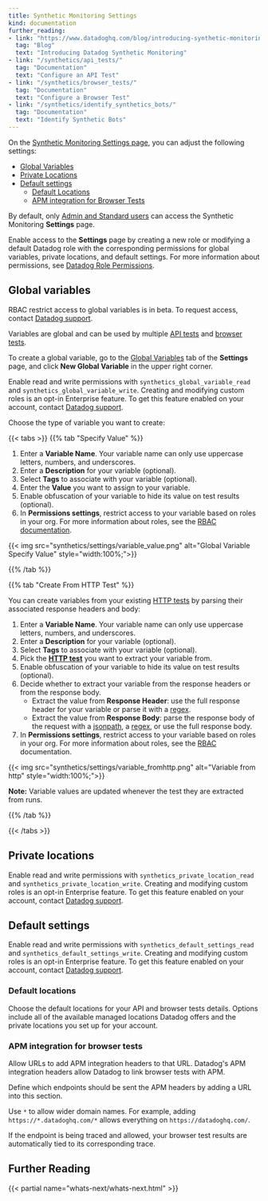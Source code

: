 ```yaml
---
title: Synthetic Monitoring Settings
kind: documentation
further_reading:
- link: "https://www.datadoghq.com/blog/introducing-synthetic-monitoring/"
  tag: "Blog"
  text: "Introducing Datadog Synthetic Monitoring"
- link: "/synthetics/api_tests/"
  tag: "Documentation"
  text: "Configure an API Test"
- link: "/synthetics/browser_tests/"
  tag: "Documentation"
  text: "Configure a Browser Test"
- link: "/synthetics/identify_synthetics_bots/"
  tag: "Documentation"
  text: "Identify Synthetic Bots"
---
```


On the [Synthetic Monitoring Settings page][1], you can adjust the following settings:

* [Global Variables](#global-variables)
* [Private Locations][2]
* [Default settings](#default-settings)
  * [Default Locations](#default-locations)
  * [APM integration for Browser Tests](#apm-integration-for-browser-tests)

By default, only [Admin and Standard users][3] can access the Synthetic Monitoring **Settings** page. 

Enable access to the **Settings** page by creating a new role or modifying a default Datadog role with the corresponding permissions for global variables, private locations, and default settings. For more information about permissions, see [Datadog Role Permissions][4].

## Global variables

<div class="alert alert-warning">
RBAC restrict access to global variables is in beta. To request access, contact <a href="https://docs.datadoghq.com/help/">Datadog support</a>.</div>

Variables are global and can be used by multiple [API tests][5] and [browser tests][6]. 

To create a global variable, go to the [Global Variables][7] tab of the **Settings** page, and click **New Global Variable** in the upper right corner.

Enable read and write permissions with `synthetics_global_variable_read` and `synthetics_global_variable_write`. Creating and modifying custom roles is an opt-in Enterprise feature. To get this feature enabled on your account, contact [Datadog support][8].

Choose the type of variable you want to create:

{{< tabs >}}
{{% tab "Specify Value" %}}

1. Enter a **Variable Name**. Your variable name can only use uppercase letters, numbers, and underscores.
2. Enter a **Description** for your variable (optional).
3. Select **Tags** to associate with your variable (optional).
4. Enter the **Value** you want to assign to your variable.
5. Enable obfuscation of your variable to hide its value on test results (optional).
6. In **Permissions settings**, restrict access to your variable based on roles in your org. For more information about roles, see the [RBAC documentation][1].

{{< img src="synthetics/settings/variable_value.png" alt="Global Variable Specify Value"  style="width:100%;">}}


[1]: /account_management/rbac/permissions/
{{% /tab %}}

{{% tab "Create From HTTP Test" %}}

You can create variables from your existing [HTTP tests][1] by parsing their associated response headers and body:

1. Enter a **Variable Name**. Your variable name can only use uppercase letters, numbers, and underscores.
2. Enter a **Description** for your variable (optional).
3. Select **Tags** to associate with your variable (optional).
4. Pick the **[HTTP test][1]** you want to extract your variable from.
5. Enable obfuscation of your variable to hide its value on test results (optional).
6. Decide whether to extract your variable from the response headers or from the response body.
    * Extract the value from **Response Header**: use the full response header for your variable or parse it with a [regex][2].
    * Extract the value from **Response Body**: parse the response body of the request with a [jsonpath][3], a [regex][2], or use the full response body.
7. In **Permissions settings**, restrict access to your variable based on roles in your org. For more information about roles, see the [RBAC][4] documentation.

{{< img src="synthetics/settings/variable_fromhttp.png" alt="Variable from http"  style="width:100%;">}}

**Note:** Variable values are updated whenever the test they are extracted from runs.

[4]:/account_management/rbac/permissions/

[1]: /synthetics/api_tests/?tab=httptest
[2]: https://developer.mozilla.org/en-US/docs/Web/JavaScript/Guide/Regular_Expressions
[3]: https://restfulapi.net/json-jsonpath/
{{% /tab %}}

{{< /tabs >}}

## Private locations

Enable read and write permissions with `synthetics_private_location_read` and `synthetics_private_location_write`. Creating and modifying custom roles is an opt-in Enterprise feature. To get this feature enabled on your account, contact [Datadog support][8].

## Default settings

Enable read and write permissions with `synthetics_default_settings_read` and `synthetics_default_settings_write`. Creating and modifying custom roles is an opt-in Enterprise feature. To get this feature enabled on your account, contact [Datadog support][8].

### Default locations

Choose the default locations for your API and browser tests details. Options include all of the available managed locations Datadog offers and the private locations you set up for your account.

### APM integration for browser tests

Allow URLs to add APM integration headers to that URL. Datadog's APM integration headers allow Datadog to link browser tests with APM. 

Define which endpoints should be sent the APM headers by adding a URL into this section.

Use `*` to allow wider domain names. For example, adding `https://*.datadoghq.com/*` allows everything on `https://datadoghq.com/`.

If the endpoint is being traced and allowed, your browser test results are automatically tied to its corresponding trace.

## Further Reading

{{< partial name="whats-next/whats-next.html" >}}

[1]: https://app.datadoghq.com/synthetics/settings
[2]: /synthetics/private_locations/
[3]: /account_management/users/default_roles/
[4]: /account_management/rbac/permissions/
[5]: /synthetics/api_tests/#use-global-variables
[6]: /synthetics/browser_tests/#use-global-variables
[7]: https://app.datadoghq.com/synthetics/settings/variables
[8]: /help/
